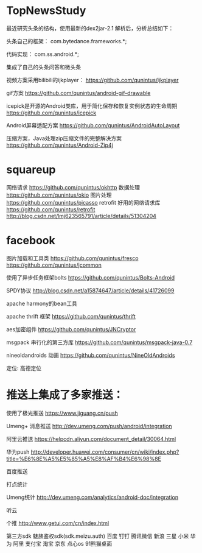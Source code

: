 # TopNewsStudy

最近研究头条的结构，使用最新的dex2jar-2.1 解析后，分析总结如下：


头条自己的框架：
com.bytedance.frameworks.*;

代码实现：
com.ss.android.*;

集成了自己的头条问答和微头条



视频方案采用bilibili的ijkplayer：
https://github.com/qunintus/ijkplayer

gif方案
https://github.com/qunintus/android-gif-drawable


icepick是开源的Android类库，用于简化保存和恢复实例状态的生命周期
https://github.com/qunintus/icepick


Android屏幕适配方案
https://github.com/qunintus/AndroidAutoLayout

压缩方案，Java处理zip压缩文件的完整解决方案
https://github.com/qunintus/Android-Zip4j

# squareup 
网络请求
https://github.com/qunintus/okhttp
数据处理
https://github.com/qunintus/okio
图片处理
https://github.com/qunintus/picasso
retrofit 好用的网络请求库
https://github.com/qunintus/retrofit
http://blog.csdn.net/lmj623565791/article/details/51304204



# facebook 

图片加载和工具类
https://github.com/qunintus/fresco
https://github.com/qunintus/jcommon

使用了异步任务框架bolts
https://github.com/qunintus/Bolts-Android




SPDY协议
http://blog.csdn.net/a15874647/article/details/41726099

apache harmony的bean工具

apache thrift 框架
https://github.com/qunintus/thrift

aes加密组件
https://github.com/qunintus/JNCryptor

msgpack 串行化的第三方库
https://github.com/qunintus/msgpack-java-0.7




nineoldandroids 动画
https://github.com/qunintus/NineOldAndroids

定位:
高德定位


# 推送上集成了多家推送：
使用了极光推送
https://www.jiguang.cn/push

Umeng+ 消息推送
http://dev.umeng.com/push/android/integration

阿里云推送
https://helpcdn.aliyun.com/document_detail/30064.html

华为push
http://developer.huawei.com/consumer/cn/wiki/index.php?title=%E6%8E%A5%E5%85%A5%E8%AF%B4%E6%98%8E

百度推送


打点统计

Umeng统计
http://dev.umeng.com/analytics/android-doc/integration

听云

个推
http://www.getui.com/cn/index.html



第三方sdk
魅族鉴权sdk(sdk.meizu.auth)
百度
钉钉
腾讯微信
新浪
三星
小米
华为
阿里
支付宝
淘宝
京东
点心os
91熊猫桌面
